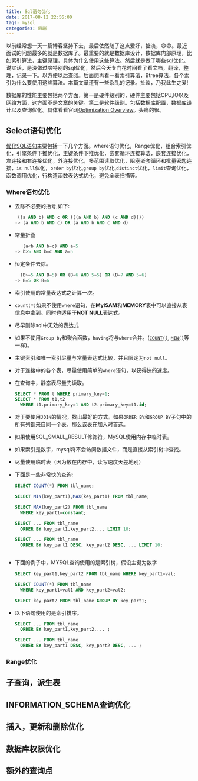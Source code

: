 ```yaml
---
title: Sql语句优化
date: 2017-08-12 22:56:00
tags: mysql
categories: 后端
---
```


以前经常想一天一篇博客坚持下去，最后依然随了这点爱好，扯淡，😄😄。最近面试的问题最多的就是数据库了。最重要的就是数据库设计，数据库内部原理，比如索引算法，主键原理，具体为什么使用这些算法。然后就是做了哪些sql优化。说实话，是没做过啥特别的sql优化，然后今天专门花时间看了看文档，翻译，整理，记录一下。以方便以后查阅。后面想再看一看索引算法，Btree算法，各个索引为什么要使用这些算法。本篇文章还有一些杂乱的记录。扯淡，乃我此生之爱!

数据库的性能主要包括两个方面，第一是硬件级别的，硬件主要包括CPU,IO以及网络方面，这方面不是文章的关键。第二是软件级别。包括数据库配置，数据库设计以及查询优化。具体看看官网[Optimization Overview](https://dev.mysql.com/doc/refman/5.7/en/optimize-overview.html)。头痛的很。<!--more-->

## Select语句优化

[优化SQL语句](https://dev.mysql.com/doc/refman/5.7/en/select-optimization.html)主要包括一下几个方面。where语句优化，Range优化，组合索引优化，引擎条件下推优化，主键条件下推优化，嵌套循环连接算法，嵌套连接优化，左连接和右连接优化，外连接优化，多范围读取优化，阻塞嵌套循环和批量密匙连接，`is null`优化，`order by`优化,`group by`优化,`distinct`优化，`limit`查询优化，函数调用优化，行构造函数表达式优化，避免全表扫描等。

### Where语句优化

- 去除不必要的括号,如下:

  ```sql
   ((a AND b) AND c OR (((a AND b) AND (c AND d))))
  -> (a AND b AND c) OR (a AND b AND c AND d)
  ```

- 常量折叠

  ```sql
     (a<b AND b=c) AND a=5
  -> b>5 AND b=c AND a=5
  ```

- 恒定条件去除。

  ```sql
    (B>=5 AND B=5) OR (B=6 AND 5=5) OR (B=7 AND 5=6)
  -> B=5 OR B=6
  ```

- 索引使用的常量表达式之计算一次。

- `count(*)`如果不使用`where`语句，在**MyISAM**和**MEMORY**表中可以直接从表信息中拿到。同时也适用于**NOT NULL**表达式。

- 尽早删除sql中无效的表达式

- 如果不使用`Group by`和聚合函数，`having`将与`where`合并。([`COUNT()`](https://dev.mysql.com/doc/refman/5.7/en/group-by-functions.html#function_count), [`MIN()`](https://dev.mysql.com/doc/refman/5.7/en/group-by-functions.html#function_min)等一样)。

- 主键索引和唯一索引尽量与常量表达式比较，并且限定为`not null`。

- 对于连接中的各个表，尽量使用简单的`where`语句，以获得快的速度。

- 在查询中，静态表尽量先读取。

  ```sql
  SELECT * FROM t WHERE primary_key=1;
  SELECT * FROM t1,t2
    WHERE t1.primary_key=1 AND t2.primary_key=t1.id;
  ```

- 对于要使用`JOIN`的情况，找出最好的方式。如果`ORDER BY`和`GROUP BY`子句中的所有列都来自同一个表，那么该表在加入时首选。

- 如果使用SQL_SMALL_RESULT修饰符，MySQL使用内存中临时表。

- 如果索引是数字，mysql将不会访问数据文件，而是直接从索引树中查找。

- 尽量使用临时表（因为放在内存中，读写速度天差地别）

- 下面是一些非常快的查询:

  ```sql
  SELECT COUNT(*) FROM tbl_name;

  SELECT MIN(key_part1),MAX(key_part1) FROM tbl_name;

  SELECT MAX(key_part2) FROM tbl_name
    WHERE key_part1=constant;

  SELECT ... FROM tbl_name
    ORDER BY key_part1,key_part2,... LIMIT 10;

  SELECT ... FROM tbl_name
    ORDER BY key_part1 DESC, key_part2 DESC, ... LIMIT 10;
   
  ```


- 下面的例子中，MYSQL查询使用的是索引树，假设主键为数字

  ```sql
  SELECT key_part1,key_part2 FROM tbl_name WHERE key_part1=val;

  SELECT COUNT(*) FROM tbl_name
    WHERE key_part1=val1 AND key_part2=val2;

  SELECT key_part2 FROM tbl_name GROUP BY key_part1;
  ```

- 以下语句使用的是索引排序。

  ```sql
  SELECT ... FROM tbl_name
    ORDER BY key_part1,key_part2,... ;

  SELECT ... FROM tbl_name
    ORDER BY key_part1 DESC, key_part2 DESC, ... ;
  ```



### Range优化



## 子查询，派生表



## INFORMATION_SCHEMA查询优化



## 插入，更新和删除优化



## 数据库权限优化



## 额外的查询点

